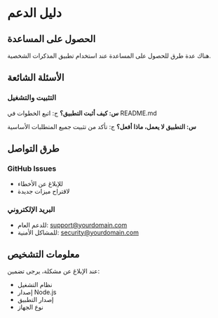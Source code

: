 # دليل الدعم

## الحصول على المساعدة

هناك عدة طرق للحصول على المساعدة عند استخدام تطبيق المذكرات الشخصية.

## الأسئلة الشائعة

### التثبيت والتشغيل

**س: كيف أثبت التطبيق؟**
ج: اتبع الخطوات في README.md

**س: التطبيق لا يعمل، ماذا أفعل؟**
ج: تأكد من تثبيت جميع المتطلبات الأساسية

## طرق التواصل

### GitHub Issues
- للإبلاغ عن الأخطاء
- لاقتراح ميزات جديدة

### البريد الإلكتروني
- للدعم العام: support@yourdomain.com
- للمشاكل الأمنية: security@yourdomain.com

## معلومات التشخيص

عند الإبلاغ عن مشكلة، يرجى تضمين:

- نظام التشغيل
- إصدار Node.js
- إصدار التطبيق
- نوع الجهاز 